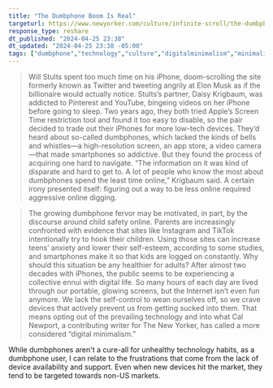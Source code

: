 ```yaml
---
title: "The Dumbphone Boom Is Real"
targeturl: https://www.newyorker.com/culture/infinite-scroll/the-dumbphone-boom-is-real
response_type: reshare
dt_published: "2024-04-25 23:38"
dt_updated: "2024-04-25 23:38 -05:00"
tags: ["dumbphone","technology","culture","digitalminimalism","minimalism"]
---
```


> Will Stults spent too much time on his iPhone, doom-scrolling the site formerly known as Twitter and tweeting angrily at Elon Musk as if the billionaire would actually notice. Stults’s partner, Daisy Krigbaum, was addicted to Pinterest and YouTube, bingeing videos on her iPhone before going to sleep. Two years ago, they both tried Apple’s Screen Time restriction tool and found it too easy to disable, so the pair decided to trade out their iPhones for more low-tech devices. They’d heard about so-called dumbphones, which lacked the kinds of bells and whistles—a high-resolution screen, an app store, a video camera—that made smartphones so addictive. But they found the process of acquiring one hard to navigate. “The information on it was kind of disparate and hard to get to. A lot of people who know the most about dumbphones spend the least time online,” Krigbaum said. A certain irony presented itself: figuring out a way to be less online required aggressive online digging.

> The growing dumbphone fervor may be motivated, in part, by the discourse around child safety online. Parents are increasingly confronted with evidence that sites like Instagram and TikTok intentionally try to hook their children. Using those sites can increase teens’ anxiety and lower their self-esteem, according to some studies, and smartphones make it so that kids are logged on constantly. Why should this situation be any healthier for adults? After almost two decades with iPhones, the public seems to be experiencing a collective ennui with digital life. So many hours of each day are lived through our portable, glowing screens, but the Internet isn’t even fun anymore. We lack the self-control to wean ourselves off, so we crave devices that actively prevent us from getting sucked into them. That means opting out of the prevailing technology and into what Cal Newport, a contributing writer for The New Yorker, has called a more considered “digital minimalism.”

While dumbphones aren't a cure-all for unhealthy technology habits, as a dumbphone user, I can relate to the frustrations that come from the lack of device availability and support. Even when new devices hit the market, they tend to be targeted towards non-US markets. 